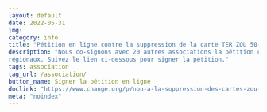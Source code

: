 ```yaml
---
layout: default
date: 2022-05-31
img: 
category: info
title: "Pétition en ligne contre la suppression de la carte TER ZOU 50-75"
description: "Nous co-signons avec 20 autres associations la pétition contre l'augmentation du tarif des transports 
régionaux. Suivez le lien ci-dessous pour signer la pétition."
tags: association
tag_url: /association/
button_name: Signer la pétition en ligne
doclink: "https://www.change.org/p/non-a-la-suppression-des-cartes-zou-50-75-et-avantage"
meta: "noindex"
---
```

